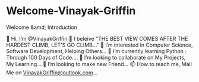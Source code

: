 # Welcome-Vinayak-Griffin
Welcome &amd; Introduction 

👋 Hi, I’m @VinayakGriffin 
🤩 I beleive "THE BEST VIEW COMES AFTER THE HARDEST CLIMB, LET'S GO CLIMB..." 
👀 I’m interested in Computer Science, Software Development, Helping Others... 
🌱 I’m currently learning Python : Through 100 Days of Code.... 
💞️ I’m looking to collaborate on My Projects, My Learning... 
🤝 I’m looking to make new Friend... 
📫 How to reach me, Mail Me on VinayakGriffin@outlook.com...
